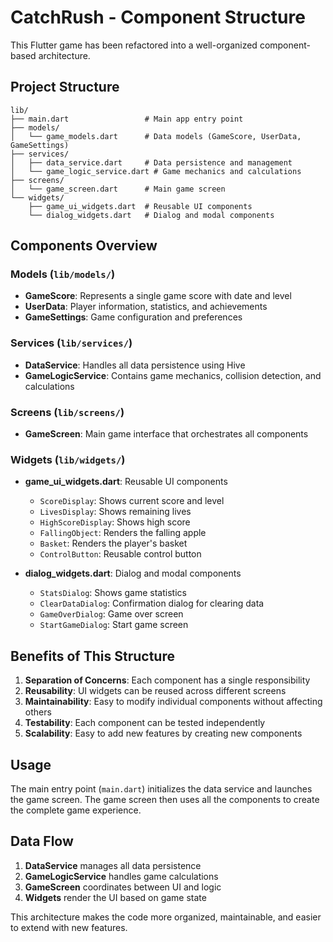 # CatchRush - Component Structure

This Flutter game has been refactored into a well-organized component-based architecture.

## Project Structure

```
lib/
├── main.dart                 # Main app entry point
├── models/
│   └── game_models.dart      # Data models (GameScore, UserData, GameSettings)
├── services/
│   ├── data_service.dart     # Data persistence and management
│   └── game_logic_service.dart # Game mechanics and calculations
├── screens/
│   └── game_screen.dart      # Main game screen
└── widgets/
    ├── game_ui_widgets.dart  # Reusable UI components
    └── dialog_widgets.dart   # Dialog and modal components
```

## Components Overview

### Models (`lib/models/`)
- **GameScore**: Represents a single game score with date and level
- **UserData**: Player information, statistics, and achievements
- **GameSettings**: Game configuration and preferences

### Services (`lib/services/`)
- **DataService**: Handles all data persistence using Hive
- **GameLogicService**: Contains game mechanics, collision detection, and calculations

### Screens (`lib/screens/`)
- **GameScreen**: Main game interface that orchestrates all components

### Widgets (`lib/widgets/`)
- **game_ui_widgets.dart**: Reusable UI components
  - `ScoreDisplay`: Shows current score and level
  - `LivesDisplay`: Shows remaining lives
  - `HighScoreDisplay`: Shows high score
  - `FallingObject`: Renders the falling apple
  - `Basket`: Renders the player's basket
  - `ControlButton`: Reusable control button

- **dialog_widgets.dart**: Dialog and modal components
  - `StatsDialog`: Shows game statistics
  - `ClearDataDialog`: Confirmation dialog for clearing data
  - `GameOverDialog`: Game over screen
  - `StartGameDialog`: Start game screen

## Benefits of This Structure

1. **Separation of Concerns**: Each component has a single responsibility
2. **Reusability**: UI widgets can be reused across different screens
3. **Maintainability**: Easy to modify individual components without affecting others
4. **Testability**: Each component can be tested independently
5. **Scalability**: Easy to add new features by creating new components

## Usage

The main entry point (`main.dart`) initializes the data service and launches the game screen. The game screen then uses all the components to create the complete game experience.

## Data Flow

1. **DataService** manages all data persistence
2. **GameLogicService** handles game calculations
3. **GameScreen** coordinates between UI and logic
4. **Widgets** render the UI based on game state

This architecture makes the code more organized, maintainable, and easier to extend with new features. 